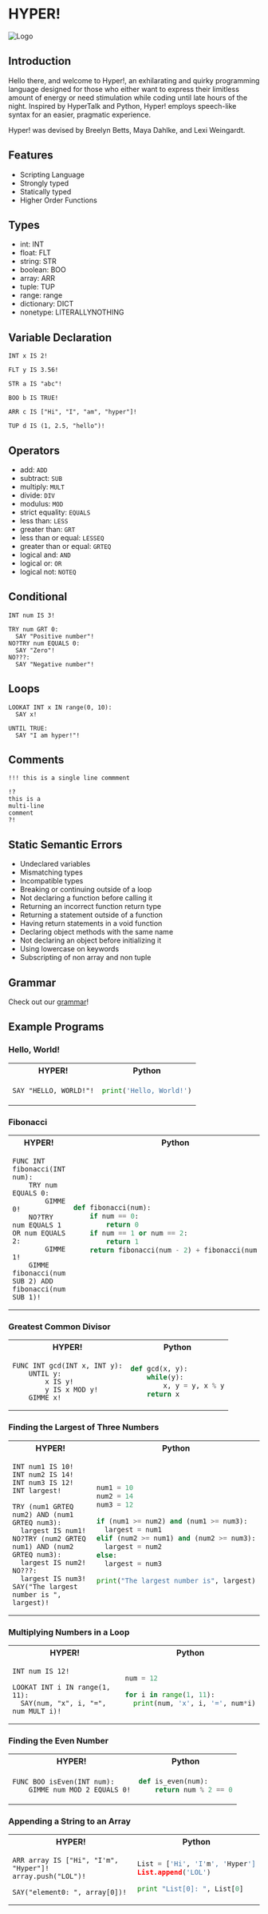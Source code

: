 # HYPER!

![Logo](./hyper.jpg)


## Introduction

Hello there, and welcome to Hyper!, an exhilarating and quirky programming language designed for those who either want to express their limitless amount of energy or need stimulation while coding until late hours of the night. Inspired by HyperTalk and Python, Hyper! employs speech-like syntax for an easier, pragmatic experience.

Hyper! was devised by Breelyn Betts, Maya Dahlke, and Lexi Weingardt.

## Features

- Scripting Language <br />
- Strongly typed <br />
- Statically typed <br />
- Higher Order Functions <br />

## Types

- int: INT <br />
- float: FLT <br />
- string: STR <br />
- boolean: BOO <br />
- array: ARR <br />
- tuple: TUP <br />
- range: range <br />
- dictionary: DICT <br />
- nonetype: LITERALLYNOTHING <br />

## Variable Declaration

```
INT x IS 2!

FLT y IS 3.56!

STR a IS "abc"!

BOO b IS TRUE!

ARR c IS ["Hi", "I", "am", "hyper"]!

TUP d IS (1, 2.5, "hello")!
```

## Operators

- add: `ADD` <br />
- subtract: `SUB` <br />
- multiply: `MULT` <br />
- divide: `DIV` <br /> 
- modulus: `MOD` <br />
- strict equality: `EQUALS` <br />
- less than: `LESS` <br />
- greater than: `GRT` <br />
- less than or equal: `LESSEQ` <br />
- greater than or equal: `GRTEQ` <br />
- logical and: `AND` <br />
- logical or: `OR` <br />
- logical not: `NOTEQ` <br />

## Conditional

```
INT num IS 3!

TRY num GRT 0:
  SAY "Positive number"!
NO?TRY num EQUALS 0:
  SAY "Zero"!
NO???:
  SAY "Negative number"!
```

## Loops

```
LOOKAT INT x IN range(0, 10):
  SAY x!
```

```
UNTIL TRUE:
  SAY "I am hyper!"!
```

## Comments

``` 
!!! this is a single line commment

!?
this is a
multi-line
comment
?!
```

## Static Semantic Errors

- Undeclared variables 
- Mismatching types
- Incompatible types
- Breaking or continuing outside of a loop 
- Not declaring a function before calling it
- Returning an incorrect function return type
- Returning a statement outside of a function
- Having return statements in a void function
- Declaring object methods with the same name
- Not declaring an object before initializing it
- Using lowercase on keywords
- Subscripting of non array and non tuple

## Grammar

Check out our [grammar](./grammar/hyper.ohm)!

## Example Programs

### Hello, World!

<table>
  <tr>
  <th>HYPER!</th>
  <th>Python</th>
  </tr>

  <tr>
  <td>

```
SAY "HELLO, WORLD!"!
```

  </td>
  <td>

```python
print('Hello, World!')
```

  </td>
  </tr>
</table>

### Fibonacci

<table>
  <tr>
  <th>HYPER!</th>
  <th>Python</th>
  </tr>

  <tr>
  <td>

```
FUNC INT fibonacci(INT num): 
    TRY num EQUALS 0:
        GIMME 0!
    NO?TRY num EQUALS 1 OR num EQUALS 2:
        GIMME 1!
    GIMME fibonacci(num SUB 2) ADD fibonacci(num SUB 1)!
```

  </td>

  <td>

```python
def fibonacci(num): 
    if num == 0: 
        return 0
    if num == 1 or num == 2:
        return 1
    return fibonacci(num - 2) + fibonacci(num - 1)
```

  </td>

  </tr>
</table>

### Greatest Common Divisor

<table>
  <tr>
  <th>HYPER!</th>
  <th>Python</th>
  </tr>

  <tr>
  <td>

```
FUNC INT gcd(INT x, INT y):
    UNTIL y:
        x IS y!
        y IS x MOD y!
    GIMME x!

```

  </td>

  <td>

```python
def gcd(x, y): 
    while(y):
        x, y = y, x % y
    return x
```

  </td>

  </tr>
</table>

### Finding the Largest of Three Numbers

<table>
  <tr>
  <th>HYPER!</th>
  <th>Python</th>
  </tr>

  <tr>
  <td>

```
INT num1 IS 10!
INT num2 IS 14!
INT num3 IS 12!
INT largest!

TRY (num1 GRTEQ num2) AND (num1 GRTEQ num3):
  largest IS num1!
NO?TRY (num2 GRTEQ num1) AND (num2 GRTEQ num3):
  largest IS num2!
NO???:
  largest IS num3!
SAY("The largest number is ", largest)!

```

  </td>

  <td>

```python
num1 = 10
num2 = 14
num3 = 12

if (num1 >= num2) and (num1 >= num3):
  largest = num1
elif (num2 >= num1) and (num2 >= num3):
  largest = num2
else:
  largest = num3
 
print("The largest number is", largest)
```

  </td>

  </tr>
</table>

### Multiplying Numbers in a Loop

<table>
  <tr>
  <th>HYPER!</th>
  <th>Python</th>
  </tr>

  <tr>
  <td>

```
INT num IS 12!

LOOKAT INT i IN range(1, 11):
  SAY(num, "x", i, "=", num MULT i)!

```

  </td>

  <td>

```python
num = 12

for i in range(1, 11):
  print(num, 'x', i, '=', num*i)
```

  </td>

  </tr>
</table>

### Finding the Even Number

<table>
  <tr>
  <th>HYPER!</th>
  <th>Python</th>
  </tr>

  <tr>
  <td>

```
FUNC BOO isEven(INT num):
    GIMME num MOD 2 EQUALS 0!

```

  </td>

  <td>

```python
def is_even(num): 
    return num % 2 == 0
```

  </td>

  </tr>
</table>

###  Appending a String to an Array

<table>
  <tr>
  <th>HYPER!</th>
  <th>Python</th>
  </tr>

  <tr>
  <td>

```
ARR array IS ["Hi", "I'm", "Hyper"]!
array.push("LOL")!

SAY("element0: ", array[0])!

```

  </td>

  <td>

```python
List = ['Hi', 'I'm', 'Hyper']
List.append('LOL')

print "List[0]: ", List[0]
```

  </td>

  </tr>
</table>


